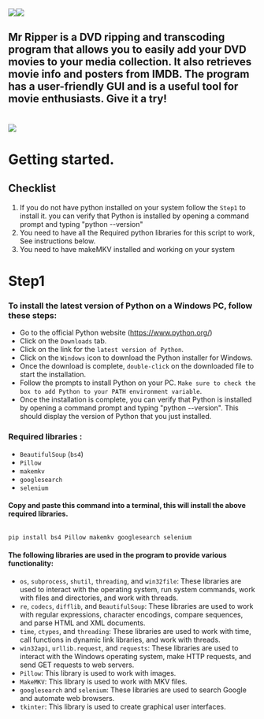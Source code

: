 
  

# ![](https://i.imgur.com/kle7CYE.jpeg)![](https://img.shields.io/github/last-commit/mickdupreez/mr_ripper?style=for-the-badge)

  

  

## Mr Ripper is a DVD ripping and transcoding program that allows you to easily add your DVD movies to your media collection. It also retrieves movie info and posters from IMDB. The program has a user-friendly GUI and is a useful tool for movie enthusiasts. Give it a try!

  

  

  

# ![](https://i.imgur.com/4npssPG.jpeg)
# Getting started.
## Checklist

 1. If you do not have python installed on your system follow the `Step1` to install it.  you can verify that Python is installed by opening a command prompt and typing "python --version"
 2. You need to have all the Required python libraries for this script to work, See instructions below.
 3. You need to have makeMKV installed and working on your system



# Step1
  ### To install the latest version of Python on a Windows PC, follow these steps:
-   Go to the official Python website (https://www.python.org/)
-   Click on the `Downloads` tab.
-   Click on the link for the `latest version of Python`.
-   Click on the `Windows` icon to download the Python installer for Windows.
-   Once the download is complete, `double-click` on the downloaded file to start the installation.
-   Follow the prompts to install Python on your PC. `Make sure to check the box to add Python to your PATH environment variable`.
-   Once the installation is complete, you can verify that Python is installed by opening a command prompt and typing "python --version". This should display the version of Python that you just installed.

### Required libraries :

-   `BeautifulSoup` (`bs4`)
-   `Pillow`
-   `makemkv`
-   `googlesearch`
-   `selenium`

#### Copy and paste this command into a terminal, this will install the above required libraries.
```bash

pip install bs4 Pillow makemkv googlesearch selenium

```

#### The following libraries are used in the program to provide various functionality:

-   `os`, `subprocess`, `shutil`, `threading`, and `win32file`: These libraries are used to interact with the operating system, run system commands, work with files and directories, and work with threads.
-   `re`, `codecs`, `difflib`, and `BeautifulSoup`: These libraries are used to work with regular expressions, character encodings, compare sequences, and parse HTML and XML documents.
-   `time`, `ctypes`, and `threading`: These libraries are used to work with time, call functions in dynamic link libraries, and work with threads.
-   `win32api`, `urllib.request`, and `requests`: These libraries are used to interact with the Windows operating system, make HTTP requests, and send GET requests to web servers.
-   `Pillow`: This library is used to work with images.
-   `MakeMKV`: This library is used to work with MKV files.
-   `googlesearch` and `selenium`: These libraries are used to search Google and automate web browsers.
-   `tkinter`: This library is used to create graphical user interfaces.
  





